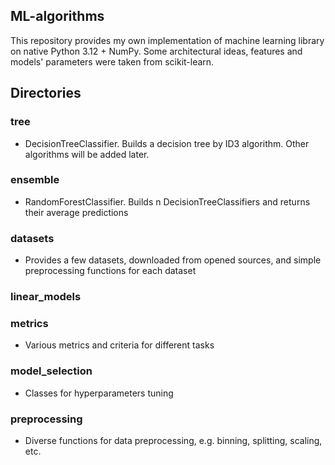 ## ML-algorithms
This repository provides my own implementation of machine learning library on native Python 3.12 + NumPy. Some architectural ideas, features and models' parameters
were taken from scikit-learn.

## Directories

### tree 
- DecisionTreeClassifier. Builds a decision tree by ID3 algorithm. Other algorithms will be added later.

### ensemble
- RandomForestClassifier. Builds n DecisionTreeClassifiers and returns their average predictions

### datasets
- Provides a few datasets, downloaded from opened sources, and simple preprocessing functions for each dataset

### linear_models

### metrics
- Various metrics and criteria for different tasks

### model_selection
- Classes for hyperparameters tuning 

### preprocessing 
- Diverse functions for data preprocessing, e.g. binning, splitting, scaling, etc.


